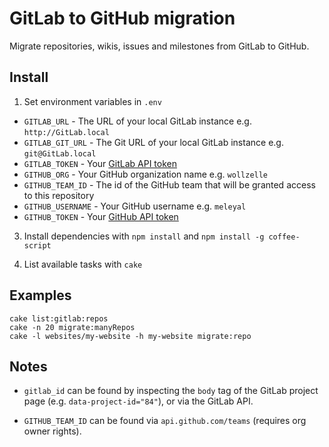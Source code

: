 
# GitLab to GitHub migration

Migrate repositories, wikis, issues and milestones from GitLab to GitHub.

## Install

1. Set environment variables in `.env`
  * `GITLAB_URL` - The URL of your local GitLab instance e.g. `http://GitLab.local`
  * `GITLAB_GIT_URL` - The Git URL of your local GitLab instance e.g. `git@GitLab.local`
  * `GITLAB_TOKEN` - Your [GitLab API token](http://git.wz/profile/account)
  * `GITHUB_ORG` - Your GitHub organization name e.g. `wollzelle`
  * `GITHUB_TEAM_ID` - The id of the GitHub team that will be granted access to this repository
  * `GITHUB_USERNAME` - Your GitHub username e.g. `meleyal`
  * `GITHUB_TOKEN` - Your [GitHub API token](https://github.com/settings/tokens)

3. Install dependencies with `npm install` and `npm install -g coffee-script`

4. List available tasks with `cake`

## Examples

    cake list:gitlab:repos
    cake -n 20 migrate:manyRepos
    cake -l websites/my-website -h my-website migrate:repo

## Notes

* `gitlab_id` can be found by inspecting the `body` tag of the GitLab project page (e.g. `data-project-id="84"`), or via the GitLab API.

* `GITHUB_TEAM_ID` can be found via `api.github.com/teams` (requires org owner rights).
